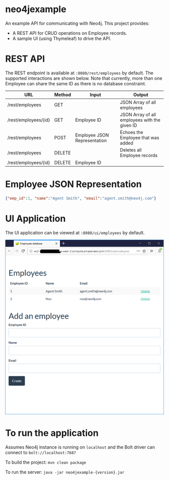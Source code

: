 # neo4jexample
An example API for communicating with Neo4j.
This project provides:
* A REST API for CRUD operations on Employee records.
* A sample UI (using Thymeleaf) to drive the API.

# REST API
The REST endpoint is available at `:8080/rest/employees` by default. 
The supported interactions are shown below.
Note that currently, more than one Employee can share the same ID as there is no database constraint.

| URL                  | Method | Input                        | Output                                        |
|----------------------|--------|------------------------------|-----------------------------------------------|
| /rest/employees      | GET    |                              | JSON Array of all employees                   |
| /rest/employees/{id} | GET    | Employee ID                  | JSON Array of all employees with the given ID |
| /rest/employees      | POST   | Employee JSON Representation | Echoes the Employee that was added            |
| /rest/employees      | DELETE |                              | Deletes all Employee records                  |
| /rest/employees/{id} | DELETE | Employee ID                  |                                               |

# Employee JSON Representation
```json
{"emp_id":1, "name":"Agent Smith", "email":"agent.smith@neo4j.com"}
```

# UI Application
The UI application can be viewed at `:8080/ui/employees` by default.

![alt text](https://raw.githubusercontent.com/geoffcode/neo4jexample/master/images/ui.png "UI Application")

# To run the application
Assumes Neo4j instance is running on `localhost` and the Bolt driver can connect to `bolt://localhost:7687`

To build the project: `mvn clean package`

To run the server: `java -jar neo4jexample-{version}.jar`
